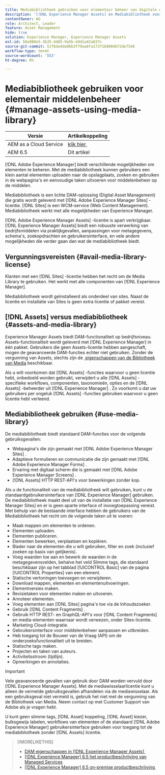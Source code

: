 ```yaml
---
title: Mediabibliotheek gebruiken voor elementair beheer van digitale elementen
description: '[!DNL Experience Manager Assets] en Mediabibliotheek voor middelenbeheer.'
contentOwner: AG
role: Architect, Leader
feature: Asset Management
hide: true
solution: Experience Manager, Experience Manager Assets
exl-id: 50a980e5-3b35-4485-9a5b-44d1a42a837c
source-git-commit: 51f6da4da0bb3f79aa6fa17371b8084b72de7546
workflow-type: tm+mt
source-wordcount: '553'
ht-degree: 0%

---
```


# Mediabibliotheek gebruiken voor elementair middelenbeheer {#manage-assets-using-media-library}

| Versie | Artikelkoppeling |
| -------- | ---------------------------- |
| AEM as a Cloud Service | [&#x200B; klik hier &#x200B;](https://experienceleague.adobe.com/docs/experience-manager-cloud-service/content/assets/admin/medialibrary.html?lang=nl-NL) |
| AEM 6.5 | Dit artikel |

[!DNL Adobe Experience Manager] biedt verschillende mogelijkheden om elementen te beheren. Met de mediabibliotheek kunnen gebruikers een klein aantal elementen uploaden naar de opslagplaats, zoeken en gebruiken in de webpagina&#39;s en eenvoudige taken uitvoeren voor middelenbeheer op de middelen.

Mediabibliotheek is een lichte DAM-oplossing (Digital Asset Management) die gratis wordt geleverd met [!DNL Adobe Experience Manager Sites] -licentie. [!DNL Sites] is een WCM-service (Web Content Management). Mediabibliotheek werkt met alle mogelijkheden van Experience Manager.

[!DNL Adobe Experience Manager Assets] -licentie is apart verkrijgbaar. [!DNL Experience Manager Assets] biedt een robuuste verwerking van bedrijfsmiddelen via praktijkgevallen, aanpassingen voor metagegevens, schema&#39;s, zoekopdrachten en gebruikersinterface, en vele andere mogelijkheden die verder gaan dan wat de mediabibliotheek biedt.

## Vergunningsvereisten {#avail-media-library-license}

Klanten met een [!DNL Sites] -licentie hebben het recht om de Media Library te gebruiken. Het werkt met alle componenten van [!DNL Experience Manager].

Mediabibliotheek wordt geïnstalleerd als onderdeel van sites. Naast de licentie en installatie van Sites is geen extra licentie of pakket vereist.

## [!DNL Assets] versus mediabibliotheek {#assets-and-media-library}

Experience Manager Assets biedt DAM-functionaliteit op bedrijfsniveau. Assets-functionaliteit wordt geleverd met [!DNL Experience Manager] in één pakket. Gebruikers die geen Assets-licentie hebben aangeschaft, mogen de geavanceerde DAM-functies echter niet gebruiken. Zonder de vergunning van Assets, slechts zijn de [&#x200B; eigenschappen van de Bibliotheek van Media &#x200B;](#use-media-library) beschikbaar.

Als u wilt voorkomen dat [!DNL Assets] -functies waarvoor u geen licentie hebt, onbedoeld worden gebruikt, verwijdert u alle [!DNL Assets] -specifieke workflows, componenten, taxonomieën, opties en de [!DNL Assets] -beheerder uit [!DNL Experience Manager] . Zo voorkomt u dat uw gebruikers per ongeluk [!DNL Assets] -functies gebruiken waarvoor u geen licentie hebt verleend.

## Mediabibliotheek gebruiken {#use-media-library}

De mediabibliotheek biedt standaard DAM-functies voor de volgende gebruiksgevallen:

* Webpagina&#39;s die zijn gemaakt met [!DNL Adobe Experience Manager Sites] .
* Adaptieve formulieren en communicatie die zijn gemaakt met [!DNL Adobe Experience Manager Forms] .
* Ervaring met digitaal scherm die is gemaakt met [!DNL Adobe Experience Manager Screens] .
* [!DNL Assets] HTTP REST-API&#39;s voor bewerkingen zonder kop.

<!--
 TBD: Remove this after confirmation. May need to merge this list with the list provided by PMs.
* Static renditions

-->

Als u de functionaliteit van de mediabibliotheek wilt gebruiken, kunt u de standaardgebruikersinterface van [!DNL Experience Manager] gebruiken. De mediabibliotheek maakt deel uit van de installatie van [!DNL Experience Manager Sites] en er is geen aparte interface of invoegtoepassing vereist. Met behulp van de bestaande interface hebben de gebruikers van de Mediabibliotheek het recht om de volgende taken uit te voeren:

* Maak mappen om elementen te ordenen.
* Elementen uploaden.
* Elementen publiceren.
* Elementen bewerken, verplaatsen en kopiëren.
* Blader naar de elementen die u wilt gebruiken, filter en zoek (inclusief zoeken op basis van gelijkenis).
* Voeg waarden toe aan en bewerk de waarden in de metagegevensvelden, behalve het veld Slimme tags, die standaard beschikbaar zijn op het tabblad [!UICONTROL Basic] van de pagina [!UICONTROL Properties] van een element.
* Statische vertoningen toevoegen en verwijderen.
* Download mappen, elementen en elementenuitvoeringen.
* Elementversies maken.
* Revisietaken voor elementen maken en uitvoeren.
* Annoteer elementen.
* Voeg elementen aan [!DNL Sites] pagina&#39;s toe via de Inhoudszoeker.
* Gebruik [!DNL Content Fragments] .
* Gebruik HTTP REST- en GraphQL-API&#39;s voor [!DNL Content Fragments] en media-elementen waarnaar wordt verwezen, onder Sites-licentie.
* Marketing Cloud-integratie.
* Gebruikersinterface voor middelenbeheer aanpassen en uitbreiden.
* Heb toegang tot de Bouwer van de Vraag (API) om de onderzoeksfunctionaliteit uit te breiden.
* Statische tags maken.
* Projecten en taken van auteurs.
* Activiteitsstroom (tijdlijn).
* Opmerkingen en annotaties.

<!-- TBD: Define exactly which basic Assets workflow are available for use with Media Library?

As per PM, we must avoid stating such a list, as we do not have a list that makes sense in Cloud Service.
-->

>[!IMPORTANT]
>
>Vele geavanceerde gevallen van gebruik door DAM worden vervuld door [!DNL Experience Manager Assets]. Met de mediawisselaarlicentie kunt u alleen de vermelde gebruiksgevallen afhandelen via de mediawisselaar. Als een gebruiksgeval niet vermeld is, gebruik het niet met de vergunning van de Bibliotheek van Media. Neem contact op met Customer Support van Adobe als je vragen hebt.

U kunt geen slimme tags, [!DNL Asset] koppeling, [!DNL Asset] kiezer, bulksgewijs labelen, workflows van elementen of de standaard [!DNL Adobe Experience Manager] gebruikersinterface gebruiken voor toegang tot de mediabibliotheek zonder [!DNL Assets] licentie.

<!-- TBD: Add a CTA - how to contact Adobe for queries. -->

>[!MORELIKETHIS]
>
>* [&#x200B; DAM eigenschappen in  [!DNL Experience Manager Assets] &#x200B;](https://experienceleague.adobe.com/nl/docs/experience-manager-65-lts/content/assets/assets)
>* [[!DNL Experience Manager]  6.5 het productbeschrijving van Managed Services &#x200B;](https://helpx.adobe.com/nl/legal/product-descriptions/adobe-experience-manager-managed-services.html)
>* [[!DNL Experience Manager]  6.5 on-premise productbeschrijving &#x200B;](https://helpx.adobe.com/nl/legal/product-descriptions/adobe-experience-manager-on-premise.html)
